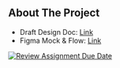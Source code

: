 ## About The Project

- Draft Design Doc: <a href="https://docs.google.com/document/d/1Hu7t_IpcWbiDiISjvseoW172H1UC490ev_sBX8pslcw/edit?usp=sharing" target="_blank" rel="noopener"><span>Link</span></a>
- Figma Mock & Flow: <a href="https://www.figma.com/file/dBvyRWxWvCujeo9SGZdIic/CS-396%3A-FSSE-(Splity-%E2%80%A2-%E8%BD%BB%E8%B4%A6)?type=design&node-id=0%3A1&mode=design&t=QQ7NqrwsPOEWVdf5-1" target="_blank" rel="noopener"><span>Link</span></a>

[![Review Assignment Due Date](https://classroom.github.com/assets/deadline-readme-button-24ddc0f5d75046c5622901739e7c5dd533143b0c8e959d652212380cedb1ea36.svg)](https://classroom.github.com/a/6IebC48C)
